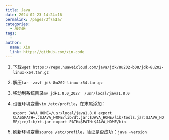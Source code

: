 ```yaml
---
title: Java
date: 2024-02-23 14:24:16
permalink: /pages/3f7a1a/
categories:
  - 服务器
tags:
  - 
author: 
  name: Xin
  link: https://github.com/xin-code
---
```




1. 下载``wget https://repo.huaweicloud.com/java/jdk/8u202-b08/jdk-8u202-linux-x64.tar.gz``

2. 解压``tar -zxvf jdk-8u202-linux-x64.tar.gz``

3. 移动到系统目录``mv jdk1.8.0_202/  /usr/local/java1.8.0``

4. 设置环境变量``vim /etc/profile``，在末尾添加：

   `export JAVA_HOME=/usr/local/java1.8.0
   export CLASSPATH=.:$JAVA_HOME/lib/dt.jar:$JAVA_HOME/lib/tools.jar:$JAVA_HOME/jre/lib/rt.jar
   export PATH=$PATH:$JAVA_HOME/bin`

5. 刷新环境变量``source /etc/profile``，验证是否成功：`java -version`